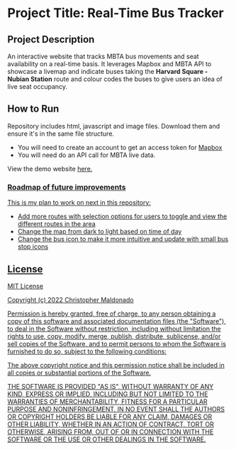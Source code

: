 <h1>Project Title: Real-Time Bus Tracker</h1>

<h2>Project Description</h2>
An interactive website that tracks MBTA bus movements and seat availability on a real-time basis. It leverages Mapbox and MBTA API to showcase a livemap and indicate buses taking the <b>Harvard Square - Nubian Station</b> route and colour codes the buses to give users an idea of live seat occupancy.

<h2>How to Run</h2>
Repository includes html, javascript and image files. Download them and ensure it's in the same file structure.
<ul>
  <li>You will need to create an account to get an access token for <a href="https://www.mapbox.com/">Mapbox</a></li>
  <li>You will need do an API call for MBTA live data.</li>
</ul>
View the demo website <a href="https://jadewee.github.io/projects/maps.html">here.

<h3>Roadmap of future improvements</h3>
  This is my plan to work on next in this repository:
  <ul>
    <li>Add more routes with selection options for users to toggle and view the different routes in the area</li>
    <li>Change the map from dark to light based on time of day</li>
    <li>Change the bus icon to make it more intuitive and update with small bus stop icons</li>
  </ul>

<h2>License</h3>
MIT License

Copyright (c) 2022 Christopher Maldonado

Permission is hereby granted, free of charge, to any person obtaining a copy of this software and associated documentation files (the "Software"), to deal in the Software without restriction, including without limitation the rights to use, copy, modify, merge, publish, distribute, sublicense, and/or sell copies of the Software, and to permit persons to whom the Software is furnished to do so, subject to the following conditions:

The above copyright notice and this permission notice shall be included in all copies or substantial portions of the Software.

THE SOFTWARE IS PROVIDED "AS IS", WITHOUT WARRANTY OF ANY KIND, EXPRESS OR IMPLIED, INCLUDING BUT NOT LIMITED TO THE WARRANTIES OF MERCHANTABILITY, FITNESS FOR A PARTICULAR PURPOSE AND NONINFRINGEMENT. IN NO EVENT SHALL THE AUTHORS OR COPYRIGHT HOLDERS BE LIABLE FOR ANY CLAIM, DAMAGES OR OTHER LIABILITY, WHETHER IN AN ACTION OF CONTRACT, TORT OR OTHERWISE, ARISING FROM, OUT OF OR IN CONNECTION WITH THE SOFTWARE OR THE USE OR OTHER DEALINGS IN THE SOFTWARE.
